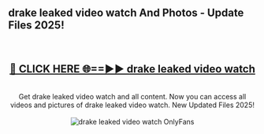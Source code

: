 <h2>drake leaked video watch And Photos - Update Files 2025!</h2>
<br>
<div align="center">
<h2><a href="https://linkcuts.com/hfmhzwbr" rel="nofollow">🔴 CLICK HERE 🌐==►► drake leaked video watch</a></h2>
<br>
Get drake leaked video watch and all content. Now you can access all videos and pictures of drake leaked video watch. New Updated Files 2025!
<br>
<br>
<a href="https://linkcuts.com/hfmhzwbr" rel="nofollow" data-target="animated-image.originalLink"><img src="https://i.ibb.co.com/WyWwxjT/player-gif2.gif" alt="drake leaked video watch OnlyFans" style="max-width: 100%; display: inline-block;" data-target="animated-image.originalImage"></a>
</div>
<br>